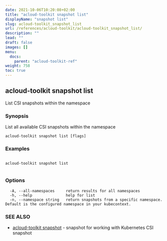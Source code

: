 ```yaml
---
date: 2021-10-06T10:20:08+02:00
title: "acloud-toolkit snapshot list"
displayName: "snapshot list"
slug: acloud-toolkit_snapshot_list
url: /references/acloud-toolkit/acloud-toolkit_snapshot_list/
description: ""
lead: ""
draft: false
images: []
menu:
  docs:
    parent: "acloud-toolkit-ref"
weight: 758
toc: true
---
```

## acloud-toolkit snapshot list

List CSI snapshots within the namespace

### Synopsis

List all available CSI snapshots within the namespace

```
acloud-toolkit snapshot list [flags]
```

### Examples

```

acloud-toolkit snapshot list
		
```

### Options

```
  -A, --all-namespaces     return results for all namespaces
  -h, --help               help for list
  -n, --namespace string   return snapshots from a specific namespace. Default is the configured namespace in your kubecontext.
```

### SEE ALSO

* [acloud-toolkit snapshot](/references/acloud-toolkit/acloud-toolkit_snapshot/)	 - snapshot for working with Kubernetes CSI snapshot

